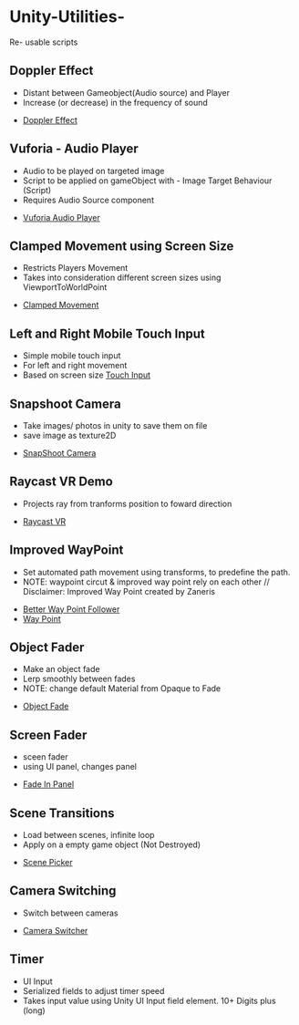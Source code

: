 # Unity-Utilities-
Re- usable scripts

## Doppler Effect

- Distant between Gameobject(Audio source) and Player 
- Increase (or decrease) in the frequency of sound 

 *  [Doppler Effect](DistantAudio.cs)

## Vuforia - Audio Player
- Audio to be played on targeted image
- Script to be applied on gameObject with - Image Target Behaviour (Script)
- Requires Audio Source component 
*  [Vuforia Audio Player](ImageTargetPlayAudio.cs)

## Clamped Movement using Screen Size 
- Restricts Players Movement 
- Takes into consideration different screen sizes using ViewportToWorldPoint

*  [Clamped Movement](ClampedMovement.cs)

## Left and Right Mobile Touch Input
-  Simple mobile touch input
- For left and right movement
- Based on screen size
[Touch Input](TouchInput.cs)

## Snapshoot Camera 
- Take images/ photos in unity to save them on file 
- save image as texture2D
* [SnapShoot Camera](SnapShotCamera.cs)

## Raycast VR Demo 
- Projects ray from tranforms position to foward direction  
* [Raycast VR](RaycastVR.cs)



## Improved WayPoint 

- Set automated path movement using transforms, to predefine the path.
- NOTE:  waypoint circut  & improved way point rely on each other //  
 Disclaimer: Improved Way Point created by Zaneris
 
*  [Better Way Point Follower](BetterWaypointFollower.cs)
* [Way Point](WaypointCircuit.cs)

## Object Fader

- Make an object fade 
- Lerp smoothly between fades
 - NOTE: change default Material from Opaque to Fade
 * [Object Fade](SingleObjectFader.cs)


## Screen Fader
  
  - sceen fader 
  - using UI panel, changes panel 
  *  [Fade In Panel](FadeIn.cs)
 
 
  ## Scene Transitions
  
  - Load between scenes, infinite loop  
  - Apply on a empty game object (Not Destroyed) 
  *  [Scene Picker](ScenePicker.cs)
  
   ## Camera Switching 
  - Switch between cameras 
  *  [Camera Switcher](CameraSwitch.cs)
  
  ## Timer 
- UI Input 
- Serialized fields to adjust timer speed
- Takes input value using Unity UI Input field element. 10+ Digits plus (long) 
